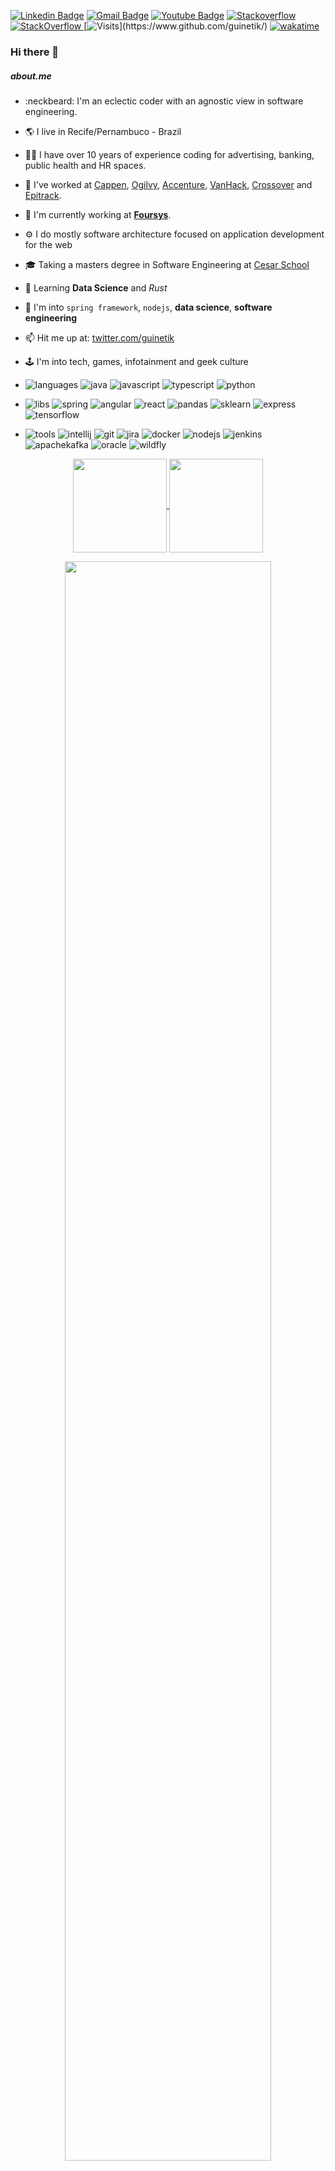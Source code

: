 [![Linkedin Badge](https://img.shields.io/badge/-LinkedIn-blue?style=flat-square&logo=Linkedin&logoColor=white&link=https://www.linkedin.com/in/guinetik/)](https://www.linkedin.com/in/guinetik/)
[![Gmail Badge](https://img.shields.io/badge/-Gmail-c14438?style=flat-square&logo=Gmail&logoColor=white&link=mailto:guinetik@gmail.com)](mailto:guinetik@gmail.com)
[![Youtube Badge](https://img.shields.io/youtube/channel/views/UCj8l9a39AcNVj_pdtjTmpfw)](https://www.youtube.com/channel/UCj8l9a39AcNVj_pdtjTmpfw)
[![Stackoverflow](https://github.com/Rishit-dagli/Rishit-dagli/blob/master/badges/stackoverflow.svg)](https://stackoverflow.com/users/1293664/guinetik)
<a href="https://stackoverflow.com/users/1293664/guinetik" target="_blank">
<img alt="StackOverflow"
src="https://stackoverflow-badge.vercel.app/?userID=1293664" />
</a>
[![Visits](https://komarev.com/ghpvc/?username=guinetik&label=Profile%20views&color=blueviolet&style=flat&label=Visitors:)](https://www.github.com/guinetik/)
[![wakatime](https://wakatime.com/badge/user/bd313e2a-0621-4893-8b72-922274e316de.svg)](https://wakatime.com/@bd313e2a-0621-4893-8b72-922274e316de)

### Hi there 👋
##### about.me
-	:neckbeard: I'm an eclectic coder with an agnostic view in software engineering. 
- 🌎 I live in Recife/Pernambuco - Brazil
- 👨‍💼 I have over 10 years of experience coding for advertising, banking, public health and HR spaces.
- 🏬 I've worked at [Cappen](https://cappen.com), [Ogilvy](https://ogilvy.com.br), [Accenture](https://accenture.com), [VanHack](https://vanhack.com), [Crossover](https://crossover.com) and [Epitrack](https://epitrack.com.br).
- 🏢 I'm currently working at **[Foursys](https://foursys.com.br)**. 
- ⚙️ I do mostly software architecture focused on application development for the web
- 🎓 Taking a masters degree in Software Engineering at [Cesar School](https://www.cesar.school/)
- 🌱 Learning **Data Science** and *Rust*
- 💬 I'm into `spring framework`, `nodejs`, **data science**, **software engineering**
- 📫 Hit me up at: [twitter.com/guinetik](https://twitter.com/guinetik)
- 🕹️ I'm into tech, games, infotainment and geek culture

- ![languages](https://img.shields.io/static/v1?label=&message=languages:&color=blueviolet&style=flat-square)
![java](https://img.shields.io/static/v1?logo=java&label=&message=java&color=36465D&logoColor=AAA&style=flat-square)
![javascript](https://img.shields.io/static/v1?logo=javascript&label=&message=javascript&color=36465D&logoColor=AAA&style=flat-square&link=)
![typescript](https://img.shields.io/static/v1?logo=typescript&label=&message=typescript&color=36465D&logoColor=AAA&style=flat-square&link=)
![python](https://img.shields.io/static/v1?logo=python&label=&message=python&color=36465D&logoColor=AAA&style=flat-square)

- ![libs](https://img.shields.io/static/v1?label=&message=libs:&color=important&style=flat-square)
![spring](https://img.shields.io/static/v1?logo=springboot&label=&message=spring&color=36465D&logoColor=AAA&style=flat-square)
![angular](https://img.shields.io/static/v1?logo=angular&label=&message=angular&color=36465D&logoColor=AAA&style=flat-square)
![react](https://img.shields.io/static/v1?logo=react&label=&message=react&color=36465D&logoColor=AAA&style=flat-square)
![pandas](https://img.shields.io/static/v1?logo=pandas&label=&message=pandas&color=36465D&logoColor=AAA&style=flat-square)
![sklearn](https://img.shields.io/static/v1?logo=scikitlearn&label=&message=sklearn&color=36465D&logoColor=AAA&style=flat-square)
![express](https://img.shields.io/static/v1?logo=nodedotjs&label=&message=express&color=36465D&logoColor=AAA&style=flat-square)
![tensorflow](https://img.shields.io/static/v1?logo=tensorflow&label=&message=tensorflow&color=36465D&logoColor=AAA&style=flat-square)

- ![tools](https://img.shields.io/static/v1?label=&message=tools:&color=critical&style=flat-square)
![intellij](https://img.shields.io/static/v1?logo=jetbrains&label=&message=intellij&color=36465D&logoColor=AAA&style=flat-square)
![git](https://img.shields.io/static/v1?logo=git&label=&message=git&color=36465D&logoColor=AAA&style=flat-square)
![jira](https://img.shields.io/static/v1?logo=jira&label=&message=jira&color=36465D&logoColor=AAA&style=flat-square)
![docker](https://img.shields.io/static/v1?logo=docker&label=&message=docker&color=36465D&logoColor=AAA&style=flat-square)
![nodejs](https://img.shields.io/static/v1?logo=nodedotjs&label=&message=nodejs&color=36465D&logoColor=AAA&style=flat-square&link=)
![jenkins](https://img.shields.io/static/v1?logo=jenkins&label=&message=jenkins&color=36465D&logoColor=AAA&style=flat-square)
![apachekafka](https://img.shields.io/static/v1?logo=apachekafka&label=&message=kafka&color=36465D&logoColor=AAA&style=flat-square&link=)
![oracle](https://img.shields.io/static/v1?logo=oracle&label=&message=oracle&color=36465D&logoColor=AAA&style=flat-square&link=)
![wildfly](https://img.shields.io/static/v1?logo=redhat&label=&message=wildfly&color=36465D&logoColor=AAA&style=flat-square)

<div align="center">
  <a href="https://github.com/anuraghazra/github-readme-stats">
    <img align="center" 
         height="150"
         src="https://github-readme-stats.vercel.app/api?username=guinetik&show_icons=true&theme=nightowl&count_private=true&hide=issues,contribs" />
  </a>
  <a href="https://github.com/guinetik">
    <img align="center"
         height="150"
         src="https://github-readme-stats.vercel.app/api/top-langs/?username=guinetik&langs_count=6&theme=nightowl&layout=compact&count_private=true&card_width=300&cache_seconds=1800" />
  </a>
  <p></p>
  <a href="https://github.com/guinetik">
    <img align="center"
         width="81%"
         src="https://github-readme-stats.vercel.app/api/wakatime?username=guinetik&theme=nightowl&count_private=true&cache_seconds=1800&layout=compact" />
  </a>
  <p></p>
  <img width="100%" src="https://github-readme-streak-stats.herokuapp.com/?user=guinetik&langs_count=8&count_private=true&layout=compact&theme=react&hide_border=true&bg_color=20232a" alt="teudm" />
  
  <img alt="Gráfico de atividades" 
       src="https://activity-graph.herokuapp.com/graph?username=guinetik&bg_color=0D1117&color=8266f2&line=8266f2&point=ba66f2&hide_border=true" />
</div>

##### Repos you'll may like
<div align="center">
  <a href="https://github.com/guinetik/tempo-cc-backend">
    <img align="center" src="https://github-readme-stats.vercel.app/api/pin/?username=guinetik&repo=tempo-cc-backend&theme=nightowl&show_owner=true" />
  </a>
  <a href="https://github.com/guinetik/python-ds">
    <img align="center" src="https://github-readme-stats.vercel.app/api/pin/?username=guinetik&repo=python-ds&theme=nightowl&show_owner=true" />
  </a>
  <a href="https://github.com/guinetik/sails-studies">
    <img align="center" src="https://github-readme-stats.vercel.app/api/pin/?username=guinetik&repo=sails-studies&theme=nightowl&show_owner=true" />
  </a>
  <a href="https://github.com/guinetik/epihack-appgen">
    <img align="center" src="https://github-readme-stats.vercel.app/api/pin/?username=guinetik&repo=epihack-appgen&theme=nightowl&show_owner=true" />
  </a>
</div>

##### check out some of my stuff
<table align="center">
  <tr>
    <td width="33%">
      <a href="https://app.maosconecta.com.br/">
        <p align="center">
          <img height="200" src="https://i.postimg.cc/sxbZspYr/image.png">
          <small>Mãos Conecta App</small></p>
      </a>
    </td>
    <td width="33%">
      <a href="https://www.brasilsemcorona.com.br/">
        <p align="center">
          <img height="200" src="https://i.postimg.cc/T3NVy62Q/image.png">
          <small>Brasil Sem Corona</small></p>
      </a>
    </td>
    <td width="33%">
      <a href="https://apps.adp.com/en-US/apps/252496">
        <p align="center">
          <img height="200" src="https://d3bql97l1ytoxn.cloudfront.net/app_resources/252496/overview/image5694088891600417366.png">
          <br>Staffeto for <b>ADP</b>
        </p>
      </a>
    </td>
  </tr>
  <tr>
    <td width="33%">
      <a href="https://www.youtube.com/watch?v=SzLGD2MBV34">
        <p align="center">
          <img height="200" src="https://img.youtube.com/vi/SzLGD2MBV34/0.jpg">
          <small>Epihack Rio</small></p>
      </a>
    </td>
    <td>
      <a href="https://vimeo.com/40519663">
        <p align="center">
          <img height="200" src="https://vumbnail.com/40519663.jpg">
          Coca Cola Hapiness Refil</p>
      </a>
    </td>
    <td>
      <a href="https://vimeo.com/40519663">
        <p align="center">
          <img height="200" src="https://vumbnail.com/40519663.jpg">
          Coca Cola Hapiness Refil</p>
      </a>
    </td>
  </tr>
  <tr>
    <td>
      <a href="https://www.youtube.com/watch?v=SqWWmdPeKug">
        <p align="center">
          <img height="200" src="https://img.youtube.com/vi/SqWWmdPeKug/0.jpg">
          Billboard Fan Check Machine
        </p>
      </a>
    </td>
    <td>
      <a href="https://www.youtube.com/watch?v=BBhNadcL4B0">
        <p align="center">
          <img height="200" src="https://img.youtube.com/vi/BBhNadcL4B0/0.jpg">
          <small>Billboard Magazine: NFT Tags</small>
        </p>
      </a>
    </td>
    <td>
      <a href="https://vimeo.com/68541546">
        <p align="center">
          <img height="200" src="https://vumbnail.com/68541546.jpg">
          Huggies TweetPee</p>
      </a>
    </td>
  </tr>
</table>

##### Slides for some talks I've given

- [Echo Chambers](https://pitch.com/embed/4034086b-a88d-4fe7-9d21-4d42383dcb42)
- [Testes de Carga com Postman](https://docs.google.com/presentation/d/1dHSKsH5S1SKCSgJNQPHf2LN-korjOJBp/edit?usp=sharing&ouid=109727319701909715868&rtpof=true&sd=true)

##### Old Stuff
- [Cargo Collective](https://cargocollective.com/guinetik/)
